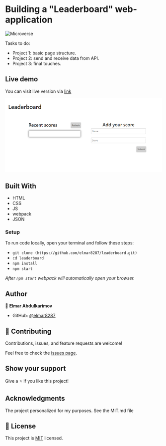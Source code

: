 # Building a "Leaderboard" web-application

![Microverse](https://img.shields.io/badge/Microverse-blueviolet)

Tasks to do:

- Project 1: basic page structure.
- Project 2: send and receive data from API.
- Project 3: final touches.

## Live demo

You can visit live version via [link](https://elmar8287.github.io/leaderboard/)

![Screen Shot](./src/screen-shot.PNG)

## Built With

- HTML
- CSS
- JS
- webpack
- JSON

### Setup
To run code locally, open your terminal and follow these steps:

- `git clone (https://github.com/elmar8287/leaderboard.git)`
- `cd leaderboard` 
- `npm install`
- `npm start` 
  
*After `npm start` webpack will automatically open your browser.*

## Author

👤 **Elmar Abdulkarimov**

- GitHub: [@elmar8287](https://github.com/elmar8287)


## 🤝 Contributing

Contributions, issues, and feature requests are welcome!

Feel free to check the [issues page](../../issues/).

## Show your support

Give a ⭐️ if you like this project!

## Acknowledgments

The project personalized for my  purposes. See the MIT.md file

## 📝 License

This project is [MIT](./MIT.md) licensed.
